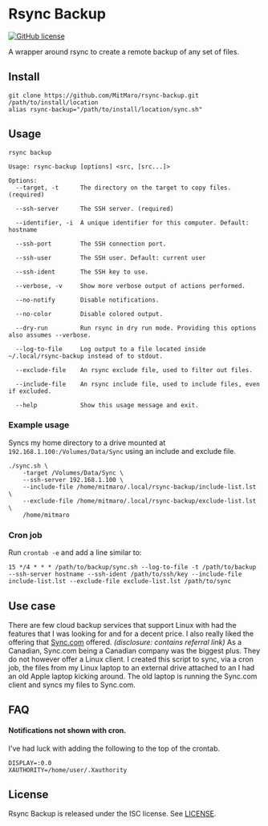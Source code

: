 # Rsync Backup

[![GitHub license](https://img.shields.io/badge/license-ISC-blue.svg)](https://raw.githubusercontent.com/MitMaro/rsync-backup/master/LICENSE.md)

A wrapper around rsync to create a remote backup of any set of files.

## Install

    git clone https://github.com/MitMaro/rsync-backup.git /path/to/install/location
    alias rsync-backup="/path/to/install/location/sync.sh"

## Usage

    rsync backup
    
    Usage: rsync-backup [options] <src, [src...]>
    
    Options:
      --target, -t      The directory on the target to copy files. (required)
    
      --ssh-server      The SSH server. (required)
    
      --identifier, -i  A unique identifier for this computer. Default: hostname
    
      --ssh-port        The SSH connection port.
    
      --ssh-user        The SSH user. Default: current user
    
      --ssh-ident       The SSH key to use.
    
      --verbose, -v     Show more verbose output of actions performed.
    
      --no-notify       Disable notifications.

      --no-color        Disable colored output.
    
      --dry-run         Run rsync in dry run mode. Providing this options also assumes --verbose.
    
      --log-to-file     Log output to a file located inside ~/.local/rsync-backup instead of to stdout.
    
      --exclude-file    An rsync exclude file, used to filter out files.
    
      --include-file    An rsync include file, used to include files, even if excluded.
    
      --help            Show this usage message and exit.

### Example usage

Syncs my home directory to a drive mounted at `192.168.1.100:/Volumes/Data/Sync` using an include and exclude file.

    ./sync.sh \
        -target /Volumes/Data/Sync \
        --ssh-server 192.168.1.100 \
        --include-file /home/mitmaro/.local/rsync-backup/include-list.lst \
        --exclude-file /home/mitmaro/.local/rsync-backup/exclude-list.lst \
        /home/mitmaro

### Cron job

Run `crontab -e` and add a line similar to:

    15 */4 * * * /path/to/backup/sync.sh --log-to-file -t /path/to/backup --ssh-server hostname --ssh-ident /path/to/ssh/key --include-file include-list.lst --exclude-file exclude-list.lst /path/to/sync

## Use case

There are few cloud backup services that support Linux with had the features that I was looking for and for a decent
price. I also really liked the offering that [Sync.com](https://www.sync.com/?_sync_refer=33cbaa0) offered.
*(disclosure: contains referral link)* As a Canadian, Sync.com being a Canadian company was the biggest plus. They do
not however offer a Linux client. I created this script to sync, via a cron job, the files from my Linux laptop to an
external drive attached to an I had an old Apple laptop kicking around. The old laptop is running the Sync.com client
and syncs my files to Sync.com.

## FAQ

#### Notifications not shown with cron.

I've had luck with adding the following to the top of the crontab.

    DISPLAY=:0.0
    XAUTHORITY=/home/user/.Xauthority

## License

Rsync Backup is released under the ISC license. See [LICENSE](LICENSE).

